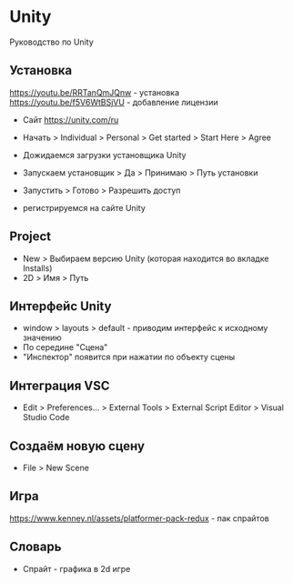 # Unity
Руководство по Unity

## Установка
https://youtu.be/RRTanQmJQnw - установка<br />
https://youtu.be/f5V6WtBSjVU - добавление лицензии

* Сайт https://unity.com/ru
* Начать > Individual > Personal > Get started > Start Here > Agree
* Дожидаемся загрузки установщика Unity
* Запускаем установщик > Да > Принимаю > Путь установки
* Запустить > Готово > Разрешить доступ

* регистрируемся на сайте Unity

## Project
* New > Выбираем версию Unity (которая находится во вкладке Installs)
* 2D > Имя > Путь

## Интерфейс Unity
* window > layouts > default - приводим интерфейс к исходному значению
* По середине "Сцена"
* "Инспектор" появится при нажатии по объекту сцены

## Интеграция VSC
* Edit > Preferences... > External Tools > External Script Editor > Visual Studio Code

## Создаём новую сцену
* File > New Scene

## Игра
https://www.kenney.nl/assets/platformer-pack-redux - пак спрайтов

## Словарь
* Спрайт - графика в 2d игре

